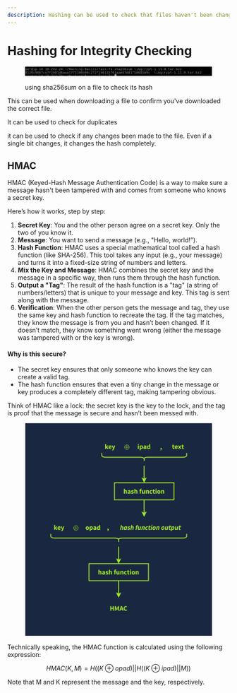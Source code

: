 ```yaml
---
description: Hashing can be used to check that files haven't been changed.
---
```


# Hashing for Integrity Checking

<figure><img src="../../../.gitbook/assets/sss.PNG" alt=""><figcaption><p>using sha256sum on a file to check its hash</p></figcaption></figure>

This can be used when downloading a file to confirm you've downloaded the correct file.

It can be used to check for duplicates

it can be used to check if any changes been made to the file. Even if a single bit changes, it changes the hash completely.

## HMAC

HMAC (Keyed-Hash Message Authentication Code) is a way to make sure a message hasn't been tampered with and comes from someone who knows a secret key.

Here’s how it works, step by step:

1. **Secret Key**: You and the other person agree on a secret key. Only the two of you know it.
2. **Message**: You want to send a message (e.g., "Hello, world!").
3. **Hash Function**: HMAC uses a special mathematical tool called a hash function (like SHA-256). This tool takes any input (e.g., your message) and turns it into a fixed-size string of numbers and letters.
4. **Mix the Key and Message**: HMAC combines the secret key and the message in a specific way, then runs them through the hash function.
5. **Output a "Tag"**: The result of the hash function is a "tag" (a string of numbers/letters) that is unique to your message and key. This tag is sent along with the message.
6. **Verification**: When the other person gets the message and tag, they use the same key and hash function to recreate the tag. If the tag matches, they know the message is from you and hasn’t been changed. If it doesn’t match, they know something went wrong (either the message was tampered with or the key is wrong).

#### Why is this secure?

* The secret key ensures that only someone who knows the key can create a valid tag.
* The hash function ensures that even a tiny change in the message or key produces a completely different tag, making tampering obvious.

Think of HMAC like a lock: the secret key is the key to the lock, and the tag is proof that the message is secure and hasn’t been messed with.

<figure><img src="../../../.gitbook/assets/5f04259cf9bf5b57aed2c476-1725294564965.svg" alt=""><figcaption></figcaption></figure>

Technically speaking, the HMAC function is calculated using the following expression:

$$HMAC(K,M) = H((K⊕opad)||H((K⊕ipad)||M))$$

Note that M and K represent the message and the key, respectively.
